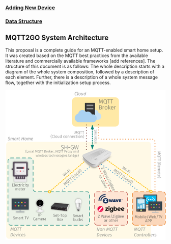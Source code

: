 
### [Adding New Device](./add-device.md)
### [Data Structure](./data-structure.md)

## MQTT2GO System Architecture

This proposal is a complete guide for an MQTT-enabled smart home setup. It was created based on the MQTT best practices from the available literature and commercially available frameworks [add references]. The structure of this document is as follows: The whole description starts with a diagram of the whole system composition, followed by a description of each element. Further, there is a description of a whole system message flow, together with the initialization setup process.

![Image](mqtt_architecture.png "Smart-Home Architecture")